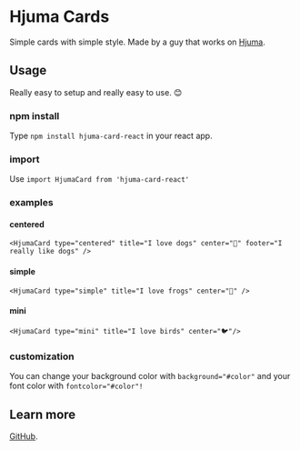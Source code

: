 # Hjuma Cards

Simple cards with simple style. Made by a guy that works on [Hjuma](http://hjuma.herokuapp.com/).

## Usage

Really easy to setup and really easy to use. 😊

### npm install

Type `npm install hjuma-card-react` in your react app. 

### import

Use `import HjumaCard from 'hjuma-card-react'`

### examples

#### centered
`<HjumaCard type="centered" title="I love dogs" center="🐶" footer="I really like dogs" />`

#### simple
`<HjumaCard type="simple" title="I love frogs" center="🐸" />` 

#### mini
`<HjumaCard type="mini" title="I love birds" center="🐦"/>` 


### customization 

You can change your background color with `background="#color"` and your font color with `fontcolor="#color"!`  


## Learn more

[GitHub](https://github.com/JurajJausovec/hjuma-card-react/).
